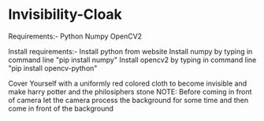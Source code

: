 # Invisibility-Cloak
Requirements:-
Python
Numpy
OpenCV2

Install requirements:-
Install python from website
Install numpy by typing in command line "pip install numpy"
Install opencv2 by typing in command line "pip install opencv-python"

Cover Yourself with a uniformly red colored cloth to become invisible and make harry potter and the philosiphers stone
NOTE: Before coming in front of camera let the camera process the background for some time and then come in front of the background
